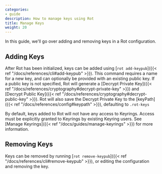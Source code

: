 ```yaml
---
categories:
- guide
description: How to manage keys using Rot
title: Manage Keys
weight: 20
---
```


In this guide, we'll go over adding and removing keys in a Rot configuration.

## Adding Keys

After Rot has been initialized, keys can be added using [`rot add-keypub`]({{< ref "/docs/references/cli#add-keypub" >}}).  This command requires a name for a new key, and can optionally be provided with an existing public key.  If a public key is not specified, Rot will generate a [Decrypt Private Key]({{< ref "/docs/references/cryptography#decrypt-private-key" >}}) and [Decrypt Public Key]({{< ref "/docs/references/cryptography#decrypt-public-key" >}}).  Rot will also save the Decrypt Private Key to the [keyPath]({{< ref "/docs/references/config#keypath" >}}), defaulting to `.rot-keys`

By default, keys added to Rot will not have any access to Keyrings.  Access must be explicitly granted to Keyrings by existing Keyring users.  See [Manage Keyrings]({{< ref "/docs/guides/manage-keyrings" >}}) for more information.

## Removing Keys

Keys can be removed by running [`rot remove-keypub`]({{< ref "/docs/references/cli#remove-keypub" >}}), or editing the configuration and removing the key.
